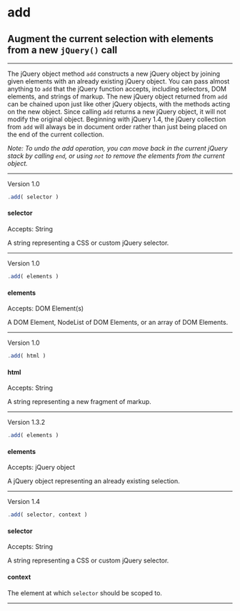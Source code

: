 # add

## Augment the current selection with elements from a new `jQuery()` call

---

The jQuery object method `add` constructs a new jQuery object by joining given elements with an already existing jQuery object. You can pass almost anything to `add` that the jQuery function accepts, including selectors, DOM elements, and strings of markup. The new jQuery object returned from `add` can be chained upon just like other jQuery objects, with the methods acting on the new object. Since calling `add` returns a new jQuery object, it will not modify the original object. Beginning with jQuery 1.4, the jQuery collection from `add` will always be in document order rather than just being placed on the end of the current collection.

_Note: To undo the add operation, you can move back in the current jQuery stack by calling `end`, or using `not` to remove the elements from the current object._

---

<span class="label label-info">Version 1.0</span>

```javascript
.add( selector )
```

#### selector

<span class="label label-inverse">Accepts: String</span>

A string representing a CSS or custom jQuery selector.

<div class="fiddle" id="mSkJW"></div>

---

<span class="label label-info">Version 1.0</span>

```javascript
.add( elements )
```

#### elements

<span class="label label-inverse">Accepts: DOM Element(s)</span>

A DOM Element, NodeList of DOM Elements, or an array of DOM Elements.

<div class="fiddle" id="Mpe8p"></div>

---

<span class="label label-info">Version 1.0</span>

```javascript
.add( html )
```

#### html

<span class="label label-inverse">Accepts: String</span>

A string representing a new fragment of markup.

<div class="fiddle" id="x7Qux"></div>

---

<span class="label label-info">Version 1.3.2</span>

```javascript
.add( elements )
```

#### elements

<span class="label label-inverse">Accepts: jQuery object</span>

A jQuery object representing an already existing selection.

<div class="fiddle" id="VpeL4"></div>

---

<span class="label label-info">Version 1.4</span>

```javascript
.add( selector, context )
```

#### selector

<span class="label label-inverse">Accepts: String</span>

A string representing a CSS or custom jQuery selector.

#### context

The element at which `selector` should be scoped to.

<div class="fiddle" id="ZaEkZ"></div>

---

